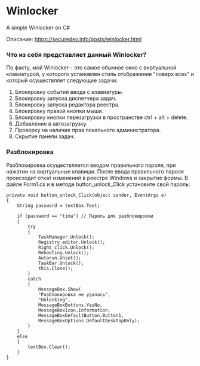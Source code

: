 # Winlocker
A simple Winlocker on C#

Описание: https://securedev.info/posts/winlocker.html

### Что из себя представляет данный Winlocker?
По факту, мой Winlocker - это самое обычное окно с виртуальной клавиатурой, у которого установлен стиль отображения "поверх всех" и который осуществляет следующие задачи:
1. Блокировку событий ввода с клавиатуры.
2. Блокировку запуска диспетчера задач.
3. Блокировку запуска редактора реестра.
4. Блокировку правой кнопки мыши.
5. Блокировку кнопки перезагрузки в пространстве ctrl + alt + delete.
6. Добавление в автозагрузку.
7. Проверку на наличие прав локального администратора.
8. Скрытие панели задач.

### Разблокировка
Разблокировка осуществляется вводом правильного пароля, при нажатии на виртуальные клавиши. После ввода правильного пароля происходит откат изменений в реестре Windows и закрытие формы.
В файле Form1.cs и в методе button_unlock_Click установите свой пароль:
```
private void button_unlock_Click(object sender, EventArgs e)
{
    String password = textBox.Text;

    if (password == "tima") // Пароль для разблокировки
    {
        try
        {
            TaskManager.Unlock();
            Registry_editor.Unlock();
            Right_click.Unlock();
            Rebooting.Unlock();
            Autorun.Unset();
            TaskBar.Unlock();
            this.Close();
        }
        catch
        {
            MessageBox.Show(
            "Разблокировка не удалась",
            "Unlocking",
            MessageBoxButtons.YesNo,
            MessageBoxIcon.Information,
            MessageBoxDefaultButton.Button1,
            MessageBoxOptions.DefaultDesktopOnly);
        }
    }
    else
    {
        textBox.Clear();
    }
}
```
